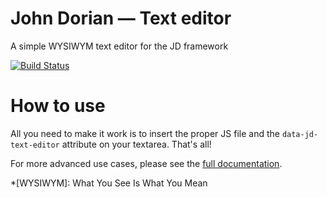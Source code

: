 # John Dorian — Text editor

A simple WYSIWYM text editor for the JD framework

[![Build Status](https://travis-ci.org/john-dorian/text-editor.svg?branch=master)](https://travis-ci.org/john-dorian/text-editor)

# How to use

All you need to make it work is to insert the proper JS file and the `data-jd-text-editor` attribute on your textarea. That's all!

For more advanced use cases, please see the [full documentation](https://john-dorian.github.io/docs/text-editor/).

*[WYSIWYM]: What You See Is What You Mean
